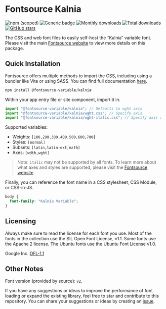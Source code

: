 # Fontsource Kalnia

[![npm (scoped)](https://img.shields.io/npm/v/@fontsource-variable/kalnia?color=brightgreen)](https://www.npmjs.com/package/@fontsource-variable/kalnia) [![Generic badge](https://img.shields.io/badge/fontsource-passing-brightgreen)](https://github.com/fontsource/fontsource) [![Monthly downloads](https://badgen.net/npm/dm/@fontsource-variable/kalnia)](https://github.com/fontsource/fontsource) [![Total downloads](https://badgen.net/npm/dt/@fontsource-variable/kalnia)](https://github.com/fontsource/fontsource) [![GitHub stars](https://img.shields.io/github/stars/fontsource/fontsource.svg?style=social&label=Star)](https://github.com/fontsource/fontsource/stargazers)

The CSS and web font files to easily self-host the “Kalnia” variable font. Please visit the main [Fontsource website](https://fontsource.org/fonts/kalnia) to view more details on this package.

## Quick Installation

Fontsource offers multiple methods to import the CSS, including using a bundler like Vite or using SASS. You can find full documentation [here](https://fontsource.org/docs/getting-started/introduction).

```javascript
npm install @fontsource-variable/kalnia
```

Within your app entry file or site component, import it in.

```javascript
import "@fontsource-variable/kalnia"; // Defaults to wght axis
import "@fontsource-variable/kalnia/wght.css"; // Specify axis
import "@fontsource-variable/kalnia/wght-italic.css"; // Specify axis and style
```

Supported variables:
- Weights: `[100,200,300,400,500,600,700]`
- Styles: `[normal]`
- Subsets: `[latin,latin-ext,math]`
- Axes: `[wdth,wght]`

> Note: `italic` may not be supported by all fonts. To learn more about what axes and styles are supported, please visit the [Fontsource website](https://fontsource.org/fonts/kalnia).

Finally, you can reference the font name in a CSS stylesheet, CSS Module, or CSS-in-JS.

```css
body {
  font-family: "Kalnia Variable";
}
```

## Licensing
Always make sure to read the license for each font you use. Most of the fonts in the collection use the SIL Open Font License, v1.1. Some fonts use the Apache 2 license. The Ubuntu fonts use the Ubuntu Font License v1.0.

Google Inc.
[OFL-1.1](http://scripts.sil.org/OFL)

## Other Notes
Font version (provided by source): `v2`.

If you have any suggestions or ideas to improve the performance of font loading or expand the existing library, feel free to star and contribute to this repository. You can share your suggestions or ideas by creating an [issue](https://github.com/fontsource/fontsource/issues).